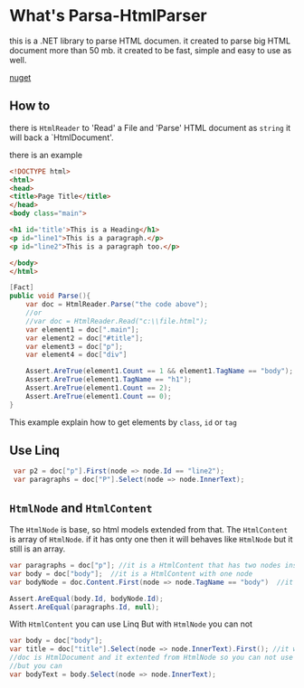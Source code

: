 # What's Parsa-HtmlParser
this is a .NET library to parse HTML documen. it created to parse big HTML document more than 50 mb. it created to be fast, simple and easy to use as well.

[nuget](https://www.nuget.org/packages/Parsa-HtmlParser/)

## How to

there is `HtmlReader` to 'Read' a File and 'Parse' HTML document as `string` it will back a `HtmlDocument'.

there is an example
```html
<!DOCTYPE html>
<html>
<head>
<title>Page Title</title>
</head>
<body class="main">

<h1 id='title'>This is a Heading</h1>
<p id="line1">This is a paragraph.</p>
<p id="line2">This is a paragraph too.</p>

</body>
</html>
```
```C#
[Fact]
public void Parse(){
    var doc = HtmlReader.Parse("the code above");
    //or
    //var doc = HtmlReader.Read("c:\\file.html");
    var element1 = doc[".main"];
    var element2 = doc["#title"];
    var element3 = doc["p"];
    var element4 = doc["div"]

    Assert.AreTrue(element1.Count == 1 && element1.TagName == "body");
    Assert.AreTrue(element1.TagName == "h1");
    Assert.AreTrue(element1.Count == 2);
    Assert.AreTrue(element1.Count == 0);
}
```
This example explain how to get elements by `class`, `id` or `tag`

## Use Linq

```C#
 var p2 = doc["p"].First(node => node.Id == "line2");
 var paragraphs = doc["P"].Select(node => node.InnerText);
```

## `HtmlNode` and `HtmlContent`
The `HtmlNode` is base, so html models extended from that.
The `HtmlContent` is array of `HtmlNode`. if it has onty one then it will behaves like `HtmlNode` but it still is an array.

```C#
var paragraphs = doc["p"]; //it is a HtmlContent that has two nodes inside
var body = doc["body"];  //it is a HtmlContent with one node
var bodyNode = doc.Content.First(node => node.TagName == "body")  //it is a HtmlNode that has Content as HtmlContent 

Assert.AreEqual(body.Id, bodyNode.Id);
Assert.AreEqual(paragraphs.Id, null);
```
With `HtmlContent` you can use Linq But with `HtmlNode` you can not
```c#
var body = doc["body"];
var title = doc["title"].Select(node => node.InnerText).First(); //it will be "Page Title"
//doc is HtmlDocument and it extented from HtmlNode so you can not use doc.Select(...)
//but you can
var bodyText = body.Select(node => node.InnerText);
```